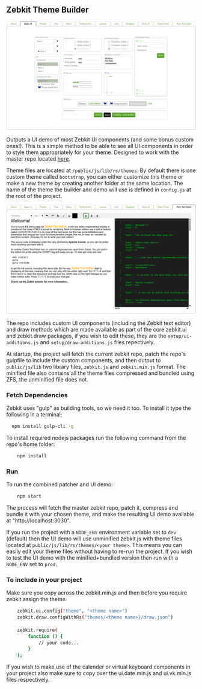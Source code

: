## Zebkit Theme Builder


![ScreenShot](screenshot.png)

Outputs a UI demo of most Zebkit UI components (and some bonus custom ones!). This is a simple method to be able to see all UI components in order to style them appropriately for your theme. Designed to work with the master repo located [here](https://github.com/barmalei/zebkit/).

Theme files are located at `/public/js/lib/rs/themes`. By default there is one custom theme called `bootstrap`, you can either customize this theme or make a new theme by creating another folder at the same location.
The name of the theme the builder and demo will use is defined in `config.js` at the root of the project.

![TextEditor](texteditor.png)

The repo includes custom UI components (including the Zebkit text editor) and draw methods which are made available as part of the core zebkit.ui and zebkit.draw packages, if you wish to edit these, they are the `setup/ui-additions.js` and `setup/draw-additions.js` files repectively.

At startup, the project will fetch the current zebkit repo, patch the repo's gulpfile to include the custom components, and then output to `public/js/lib` two library files, `zebkit.js` and `zebkit.min.js` format. The minified file also contains all the theme files compressed and bundled using ZFS, the unminified file does not.


### Fetch Dependencies

Zebkit uses "gulp" as building tools, so we need it too. To install it type the following in a terminal:

```bash
  npm install gulp-cli -g
```


To install required nodejs packages run the following command from the repo's home folder: 
```bash
    npm install
```


### Run

To run the combined patcher and UI demo: 
```bash
    npm start
```

The process will fetch the master zebkit repo, patch it, compress and bundle it with your chosen theme, and make the resulting UI demo available at "http://localhost:3030".

If you run the project with a `NODE_ENV` environment variable set to `dev` (default) then the UI demo will use unminified zebkit.js with theme files located at `public/js/lib/rs/themes/<your theme>`. This means you can easily edit your theme files without having to re-run the project. If you wish to test the UI demo with the minified+bundled version then run with a `NODE_ENV` set to `prod`.

### To include in your project

Make sure you copy across the zebkit.min.js and then before you require zebkit assign the theme.

```bash
    zebkit.ui.config("theme", "<theme name>")
    zebkit.draw.configWithRs("themes/<theme name>}/draw.json")

    zebkit.require(
        function () {
            // your code...
        }
    );        
```

If you wish to make use of the calender or virtual keyboard components in your project also make sure to copy over the ui.date.min.js and ui.vk.min.js files respectively.  

